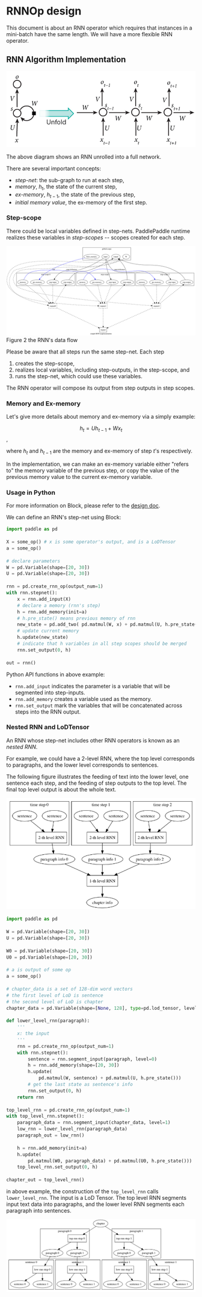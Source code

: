 # RNNOp design

This document is about an RNN operator which requires that instances in a mini-batch have the same length.  We will have a more flexible RNN operator.

## RNN Algorithm Implementation

<p aligh="center">
<img src="./images/rnn.jpg"/>
</p>

The above diagram shows an RNN unrolled into a full network.

There are several important concepts:

- *step-net*: the sub-graph to run at each step,
- *memory*, $h_t$, the state of the current step,
- *ex-memory*, $h_{t-1}$, the state of the previous step,
- *initial memory value*, the ex-memory of the first step.

### Step-scope

There could be local variables defined in step-nets.  PaddlePaddle runtime realizes these variables in *step-scopes* -- scopes created for each step.

<p aligh="center">
<img src="./images/rnn.png"/><br/>
Figure 2 the RNN's data flow
</p>

Please be aware that all steps run the same step-net.  Each step

1. creates the step-scope,
2. realizes local variables, including step-outputs, in the step-scope, and
3. runs the step-net, which could use these variables.

The RNN operator will compose its output from step outputs in step scopes.

### Memory and Ex-memory

Let's give more details about memory and ex-memory via a simply example:

$$
h_t = U h_{t-1} + W x_t
$$,

where $h_t$ and $h_{t-1}$ are the memory and ex-memory of step $t$'s respectively.

In the implementation, we can make an ex-memory variable either "refers to" the memory variable of the previous step,
or copy the value of the previous memory value to the current ex-memory variable.

### Usage in Python

For more information on Block, please refer to the [design doc](https://github.com/PaddlePaddle/Paddle/blob/develop/doc/design/block.md).

We can define an RNN's step-net using Block:

```python
import paddle as pd

X = some_op() # x is some operator's output, and is a LoDTensor
a = some_op()

# declare parameters
W = pd.Variable(shape=[20, 30])
U = pd.Variable(shape=[20, 30])

rnn = pd.create_rnn_op(output_num=1)
with rnn.stepnet():
    x = rnn.add_input(X)
    # declare a memory (rnn's step)
    h = rnn.add_memory(init=a)
    # h.pre_state() means previous memory of rnn
    new_state = pd.add_two( pd.matmul(W, x) + pd.matmul(U, h.pre_state()))
    # update current memory
    h.update(new_state)
    # indicate that h variables in all step scopes should be merged
    rnn.set_output(0, h)

out = rnn()
```

Python API functions in above example:

- `rnn.add_input` indicates the parameter is a variable that will be segmented into step-inputs.
- `rnn.add_memory` creates a variable used as the memory.
- `rnn.set_output` mark the variables that will be concatenated across steps into the RNN output.

### Nested RNN and LoDTensor

An RNN whose step-net includes other RNN operators is known as an *nested RNN*.

For example, we could have a 2-level RNN, where the top level corresponds to paragraphs, and the lower level corresponds to sentences.

The following figure illustrates the feeding of text into the lower level, one sentence each step, and the feeding of step outputs to the top level. The final top level output is about the whole text.

<p aligh="center">
<img src="./images/2_level_rnn.png"/>
</p>

```python
import paddle as pd

W = pd.Variable(shape=[20, 30])
U = pd.Variable(shape=[20, 30])

W0 = pd.Variable(shape=[20, 30])
U0 = pd.Variable(shape=[20, 30])

# a is output of some op
a = some_op()

# chapter_data is a set of 128-dim word vectors
# the first level of LoD is sentence
# the second level of LoD is chapter
chapter_data = pd.Variable(shape=[None, 128], type=pd.lod_tensor, level=2)

def lower_level_rnn(paragraph):
    '''
    x: the input
    '''
    rnn = pd.create_rnn_op(output_num=1)
    with rnn.stepnet():
        sentence = rnn.segment_input(paragraph, level=0)
        h = rnn.add_memory(shape=[20, 30])
        h.update(
            pd.matmul(W, sentence) + pd.matmul(U, h.pre_state()))
        # get the last state as sentence's info
        rnn.set_output(0, h)
    return rnn

top_level_rnn = pd.create_rnn_op(output_num=1)
with top_level_rnn.stepnet():
    paragraph_data = rnn.segment_input(chapter_data, level=1)
    low_rnn = lower_level_rnn(paragraph_data)
    paragraph_out = low_rnn()

    h = rnn.add_memory(init=a)
    h.update(
        pd.matmul(W0, paragraph_data) + pd.matmul(U0, h.pre_state()))
    top_level_rnn.set_output(0, h)

chapter_out = top_level_rnn()
```

in above example, the construction of the `top_level_rnn` calls  `lower_level_rnn`.  The input is a LoD Tensor. The top level RNN segments input text data into paragraphs, and the lower level RNN segments each paragraph into sentences.

<p align="center">
<img src="images/rnn_2level_data.png"/>
</p>
